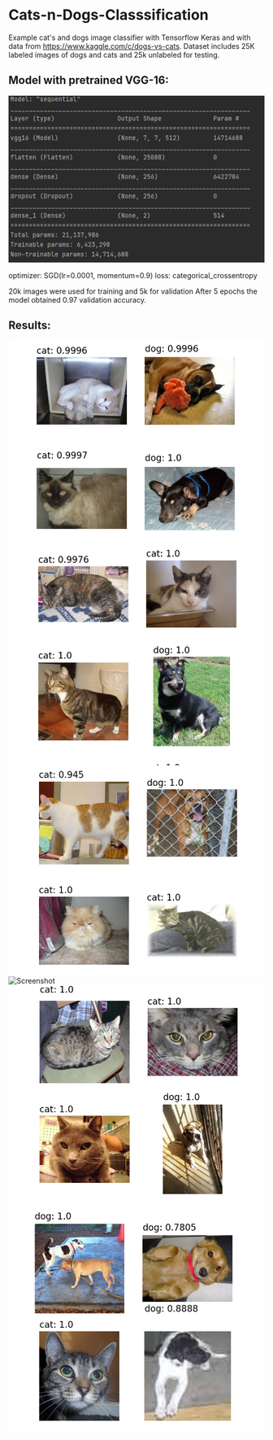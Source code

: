 # Cats-n-Dogs-Classsification
Example cat's and dogs image classifier with Tensorflow Keras and with data from https://www.kaggle.com/c/dogs-vs-cats. Dataset includes 25K labeled images of dogs and cats and 25k unlabeled for testing.

## Model with pretrained VGG-16:

![Screenshot](results/model.png)

optimizer: SGD(lr=0.0001, momentum=0.9)
loss: categorical_crossentropy

20k images were used for training and 5k for validation
After 5 epochs the model obtained 0.97 validation accuracy.

## Results:

![Screenshot](results/results1.png)
![Screenshot](results/results2.png)
![Screenshot](results/results3.png)
![Screenshot](results/results4.png)
![Screenshot](results/results5.png)
![Screenshot](results/results6.png)


